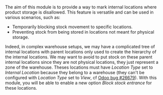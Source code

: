 The aim of this module is to provide a way to mark internal locations where product storage is disallowed.
This feature is versatile and can be used in various scenarios, such as:

- Temporarily blocking stock movement to specific locations.
- Preventing stock from being stored in locations not meant for physical storage.

Indeed, in complex warehouse setups, we may have a
complicated tree of internal locations with parent locations only used
to create the hierarchy of the internal locations. We may want to avoid
to put stock on these parent internal locations since they are not
physical locations, they just represent a zone of the warehouse. Theses
locations must have *Location Type* set to *Internal Location* because
they belong to a warehouse (they can't be configured with *Location
Type* set to *View*, cf [Odoo bug
\#26679](https://github.com/odoo/odoo/issues/26679)). With this module,
you will be able to enable a new option *Block stock entrance* for these
locations.
